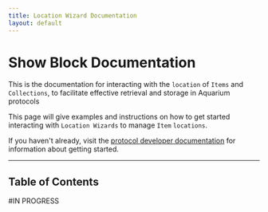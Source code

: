 ```yaml
---
title: Location Wizard Documentation
layout: default
---
```

# Show Block Documentation

This is the documentation for interacting with the `location` of `Items` and `Collections`, to facilitate effective retrieval and storage in Aquarium protocols

This page will give examples and instructions on how to get started interacting with `Location Wizards` to manage `Item` `locations`. 

If you haven't already, visit the [protocol developer documentation](../protocol_developer) for information about getting started.

---

## Table of Contents

#IN PROGRESS